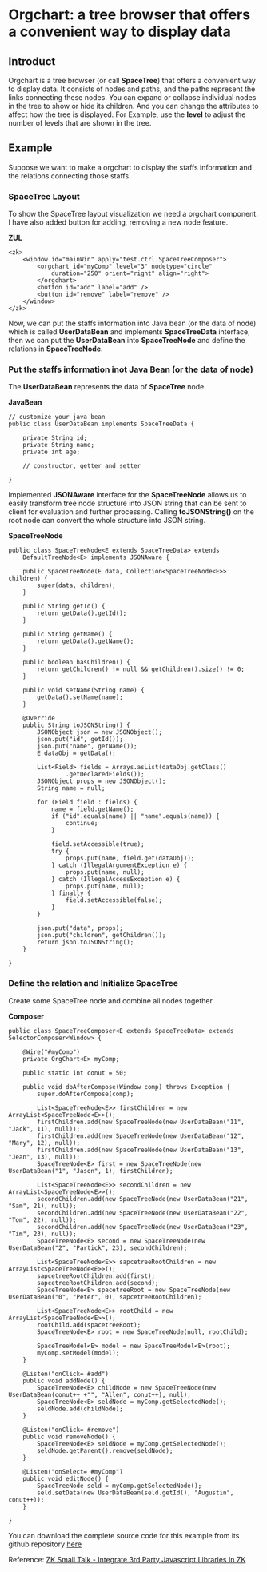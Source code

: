 # Orgchart: a tree browser that offers a convenient way to display data

## Introduct

  Orgchart is a tree browser (or call **SpaceTree**) that offers a convenient way to display data. It consists of nodes and paths, and the paths represent the links connecting these nodes. You can expand or collapse individual nodes in the tree to show or hide its children. And you can change the attributes to affect how the tree is displayed. For Example, use the **level** to adjust the number of levels that are shown in the tree. 

## Example

Suppose we want to make a orgchart to display the staffs information and the relations connecting those staffs.

### SpaceTree Layout

To show the SpaceTree layout visualization we need a orgchart component. I have also added button for adding, removing a new node feature.

**ZUL**
  
	<zk>
		<window id="mainWin" apply="test.ctrl.SpaceTreeComposer">
			<orgchart id="myComp" level="3" nodetype="circle"
				duration="250" orient="right" align="right">
			</orgchart>
			<button id="add" label="add" />
			<button id="remove" label="remove" />
		</window>
	</zk>


Now, we can put the staffs information into Java bean (or the data of node) which is called **UserDataBean** and implements **SpaceTreeData** interface, then we can put the **UserDataBean** into **SpaceTreeNode** and define the relations in **SpaceTreeNode**.

### Put the staffs information inot Java Bean (or the data of node)

The **UserDataBean** represents the data of **SpaceTree** node.

**JavaBean**
  
    // customize your java bean
    public class UserDataBean implements SpaceTreeData {

		private String id;
		private String name;
		private int age;

        // constructor, getter and setter

    }

Implemented **JSONAware** interface for the **SpaceTreeNode** allows us to easily transform tree node structure into JSON string that can be sent to client for evaluation and further processing.
Calling **toJSONString()** on the root node can convert the whole structure into JSON string.

**SpaceTreeNode**

	public class SpaceTreeNode<E extends SpaceTreeData> extends
		DefaultTreeNode<E> implements JSONAware {

		public SpaceTreeNode(E data, Collection<SpaceTreeNode<E>> children) {
			super(data, children);
		}
	
		public String getId() {
			return getData().getId();
		}
	
		public String getName() {
			return getData().getName();
		}
	
		public boolean hasChildren() {
			return getChildren() != null && getChildren().size() != 0;
		}
	
		public void setName(String name) {
			getData().setName(name);
		}
	
		@Override
		public String toJSONString() {
			JSONObject json = new JSONObject();
			json.put("id", getId());
			json.put("name", getName());
			E dataObj = getData();
	
			List<Field> fields = Arrays.asList(dataObj.getClass()
					.getDeclaredFields());
			JSONObject props = new JSONObject();
			String name = null;
	
			for (Field field : fields) {
				name = field.getName();
				if ("id".equals(name) || "name".equals(name)) {
					continue;
				}
	
				field.setAccessible(true);
				try {
					props.put(name, field.get(dataObj));
				} catch (IllegalArgumentException e) {
					props.put(name, null);
				} catch (IllegalAccessException e) {
					props.put(name, null);
				} finally {
					field.setAccessible(false);
				}
			}
	
			json.put("data", props);
			json.put("children", getChildren());
			return json.toJSONString();
		}

	}
    
### Define the relation and Initialize SpaceTree

Create some SpaceTree node and combine all nodes together.

**Composer**
  
    public class SpaceTreeComposer<E extends SpaceTreeData> extends SelectorComposer<Window> {

		@Wire("#myComp")
		private OrgChart<E> myComp;
		
		public static int conut = 50;
		
		public void doAfterCompose(Window comp) throws Exception {
			super.doAfterCompose(comp);
			
			List<SpaceTreeNode<E>> firstChildren = new ArrayList<SpaceTreeNode<E>>();
			firstChildren.add(new SpaceTreeNode(new UserDataBean("11", "Jack", 11), null));
			firstChildren.add(new SpaceTreeNode(new UserDataBean("12", "Mary", 12), null));
			firstChildren.add(new SpaceTreeNode(new UserDataBean("13", "Jean", 13), null));
			SpaceTreeNode<E> first = new SpaceTreeNode(new UserDataBean("1", "Jason", 1), firstChildren);
			
			List<SpaceTreeNode<E>> secondChildren = new ArrayList<SpaceTreeNode<E>>();
			secondChildren.add(new SpaceTreeNode(new UserDataBean("21", "Sam", 21), null));
			secondChildren.add(new SpaceTreeNode(new UserDataBean("22", "Tom", 22), null));
			secondChildren.add(new SpaceTreeNode(new UserDataBean("23", "Tim", 23), null));
			SpaceTreeNode<E> second = new SpaceTreeNode(new UserDataBean("2", "Partick", 23), secondChildren);
			
			List<SpaceTreeNode<E>> sapcetreeRootChildren = new ArrayList<SpaceTreeNode<E>>();
			sapcetreeRootChildren.add(first);
			sapcetreeRootChildren.add(second);
			SpaceTreeNode<E> spacetreeRoot = new SpaceTreeNode(new UserDataBean("0", "Peter", 0), sapcetreeRootChildren);
			
			List<SpaceTreeNode<E>> rootChild = new ArrayList<SpaceTreeNode<E>>();
			rootChild.add(spacetreeRoot);
			SpaceTreeNode<E> root = new SpaceTreeNode(null, rootChild);
			
			SpaceTreeModel<E> model = new SpaceTreeModel<E>(root);
			myComp.setModel(model);
		}
		
		@Listen("onClick= #add")
		public void addNode() {
		    SpaceTreeNode<E> childNode = new SpaceTreeNode(new UserDataBean(conut++ +"", "Allen", conut++), null);
		    SpaceTreeNode<E> seldNode = myComp.getSelectedNode();
		    seldNode.add(childNode);
		}
		
		@Listen("onClick= #remove")
		public void removeNode() {
		    SpaceTreeNode<E> seldNode = myComp.getSelectedNode();
		    seldNode.getParent().remove(seldNode);
		}
		
		@Listen("onSelect= #myComp")
		public void editNode() {
			SpaceTreeNode seld = myComp.getSelectedNode();
			seld.setData(new UserDataBean(seld.getId(), "Augustin", conut++));
		}
	
	}

You can download the complete source code for this example from its github repository [here](https://github.com/huangnoah/zkorgchart) 

Reference: [ZK Small Talk - Integrate 3rd Party Javascript Libraries In ZK](http://books.zkoss.org/wiki/Small_Talks/2012/November/Integrate_3rd_Party_Javascript_Libraries_In_ZK)